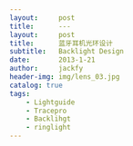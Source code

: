 ```yaml
---
layout:     post
title:      ---
layout:     post
title:      蓝牙耳机光环设计
subtitle:   Backlight Design
date:       2013-1-21
author:     jackfy
header-img: img/lens_03.jpg
catalog: true
tags:
    - Lightguide
    - Tracepro
    - Backlihgt
    - ringlight
---
```

